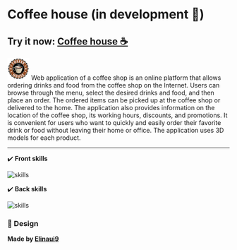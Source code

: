 # Coffee house (in development 🚧)
## Try it now: <a href="https://coffee-house-beta.vercel.app/">Coffee house ☕</a>
<div>
  <img src="https://github.com/1kitten/coffee-house/blob/main/coffee-house-logo.png" width=50/>
  <label>
   Web application of a coffee shop is an online platform that allows ordering drinks and food from the coffee shop on the Internet. Users can browse through the menu, select the desired drinks and food, and then place an order. The ordered items can be picked up at the coffee shop or delivered to the home. The application also provides information on the location of the coffee shop, its working hours, discounts, and promotions. It is convenient for users who want to quickly and easily order their favorite drink or food without leaving their home or office. The application uses 3D models for each product.
  </label>
</div>

---
✔️ **Front skills**

![skills](https://skillicons.dev/icons?i=js,html,scss,react,figma)

✔️ **Back skills**

![skills](https://skillicons.dev/icons?i=py,flask,sqlite,bash)


### 💅 Design

<b>Made by [Elinaui9](https://www.figma.com/community/file/1201934180337804907/Coffee-Shop-Web-Design)</b>
